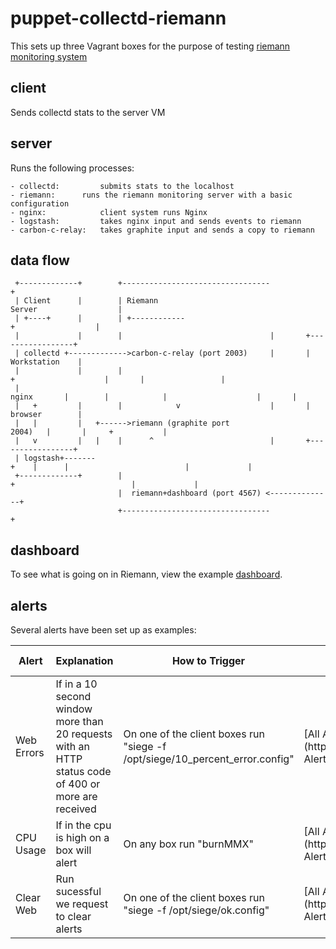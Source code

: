 puppet-collectd-riemann
=======================

This sets up three Vagrant boxes for the purpose of testing [riemann monitoring system](http://riemann.io)

client
------

Sends collectd stats to the server VM


server
------

Runs the following processes:

	- collectd: 		submits stats to the localhost
	- riemann:		runs the riemann monitoring server with a basic configuration
	- nginx:	        client system runs Nginx	
	- logstash:	        takes nginx input and sends events to riemann	
	- carbon-c-relay:	takes graphite input and sends a copy to riemann

data flow
---------
```
 +-------------+        +---------------------------------+                            
 | Client      |        | Riemann Server                  |                            
 | +----+      |        | +------------+                  |                            
 |             |        |                                 |       +-----------------+  
 | collectd +------------->carbon-c-relay (port 2003)     |       |  Workstation    |  
 |             |        |            +                    |       |                 |  
 | nginx       |        |            |                    |       |                 |  
 |   +         |        |            v                    |       |  browser        |  
 |   |         |   +------>riemann (graphite port 2004)   |       |     +           |  
 |   v         |   |    |      ^                          |       +-----------------+  
 | logstash+-------+    |      |                          |             |              
 +-------------+        |      +                          |             |              
                        |  riemann+dashboard (port 4567) <--------------+              
                        +---------------------------------+                            

```

dashboard
---------

To see what is going on in Riemann, view the example [dashboard](http://localhost:4567/).


alerts
------

Several alerts have been set up as examples:

| Alert     | Explanation  | How to Trigger  | How to view in Dashboard |
|-----------|--------------|-----------------|--------------------------|
|Web Errors | If in a 10 second window more than 20 requests with an HTTP status code of 400 or more are received | On one of the client boxes run "siege -f /opt/siege/10_percent_error.config"  | [All Alerts Dashboard](http://localhost:4567/#All Alerts) |
| CPU Usage | If in the cpu is high on a box will alert | On any box run "burnMMX"  | [All Alerts Dashboard](http://localhost:4567/#All Alerts) |
| Clear Web | Run sucessful we request to clear alerts | On one of the client boxes run "siege -f /opt/siege/ok.config"  | [All Alerts Dashboard](http://localhost:4567/#All Alerts) |
